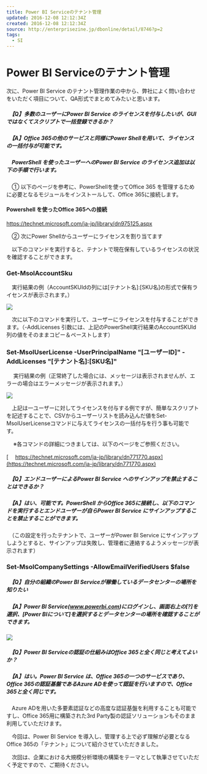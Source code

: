```yaml
---
title: Power BI Serviceのテナント管理
updated: 2016-12-08 12:12:34Z
created: 2016-12-08 12:12:34Z
source: http://enterprisezine.jp/dbonline/detail/8746?p=2
tags:
  - SI
---
```


# Power BI Serviceのテナント管理

次に、Power BI Service のテナント管理作業の中から、弊社によく問い合わせをいただく項目について、QA形式でまとめてみたいと思います。

##### 　【Q】多数のユーザーにPower BI Service のライセンスを付与したいが、GUIではなくてスクリプトで一括登録できるか？

##### 　【A】Office 365の他のサービスと同様にPower Shellを用いて、ライセンスの一括付与が可能です。

##### 　PowerShell を使ったユーザーへのPower BI Service のライセンス追加は以下の手順で行います。

　① 以下のページを参考に、PowerShellを使ってOffice 365 を管理するために必要となるモジュールをインストールして、Office 365に接続します。

#### Powershell を使ったOffice 365への接続

https://technet.microsoft.com/ja-jp/library/dn975125.aspx

　② 次にPower Shellからユーザーにライセンスを割り当てます

　以下のコマンドを実行すると、テナントで現在保有しているライセンスの状況を確認することができます。

### Get-MsolAccountSku

　実行結果の例（AccountSKUIdの列には[テナント名]:[SKU名]の形式で保有ライセンスが表示されます。）

![](../_resources/08ae7bb044370ba1fc312c7ad29c99b5.png)

　次に以下のコマンドを実行して、ユーザーにライセンスを付与することができます。（-AddLicenses 引数には、上記のPowerShell実行結果のAccountSKUId列の値をそのままコピー＆ペーストします）

### Set-MsolUserLicense -UserPrincipalName "[ユーザーID]" -AddLicenses "[テナント名]:[SKU名]"

　 実行結果の例（正常終了した場合には、メッセージは表示されませんが、エラーの場合はエラーメッセージが表示されます。）

 ![](../_resources/e757bd3772d7445bccde2e74387b1dd2.png)

　上記は一ユーザーに対してライセンスを付与する例ですが、簡単なスクリプトを記述することで、CSVからユーザーリストを読み込んだ値をSet-MsolUserLicenseコマンドに与えてライセンスの一括付与を行う事も可能です。

　 ※各コマンドの詳細につきましては、以下のページをご参照ください。

[　 https://technet.microsoft.com/ja-jp/library/dn771770.aspx](https://technet.microsoft.com/ja-jp/library/dn771770.aspx)

##### 　【Q】エンドユーザーによるPower BI Service へのサインアップを禁止することはできるか？

##### 　【A】はい、可能です。PowerShell からOffice 365に接続し、以下のコマンドを実行するとエンドユーザーが自らPower BI Service にサインアップすることを禁止することができます。

　（この設定を行ったテナントで、ユーザーがPower BI Service にサインアップしようとすると、サインアップは失敗し、管理者に連絡するようメッセージが表示されます）

### Set-MsolCompanySettings -AllowEmailVerifiedUsers $false

##### 　【Q】自分の組織のPower BI Serviceが稼働しているデータセンターの場所を知りたい

##### 　【A】Power BI Service(www.powerbi.com)にログインし、画面右上の[?]を選択、[Power BIについて]を選択するとデータセンターの場所を確認することができます。

![](../_resources/e819bfc5446091c8a1850dcf18046887.png)

##### 　【Q】Power BI Serviceの認証の仕組みはOffice 365と全く同じと考えてよいか？

##### 　【A】はい。Power BI Service は、Office 365の一つのサービスであり、Office 365の認証基盤であるAzure ADを使って認証を行いますので、Office 365と全く同じです。

　Azure ADを用いた多要素認証などの高度な認証基盤を利用することも可能ですし、Office 365用に構築された3rd Party製の認証ソリューションもそのまま利用していただけます。

　今回は、Power BI Service を導入し、管理する上で必ず理解が必要となるOffice 365の「テナント」について紹介させていただきました。

　次回は、企業における大規模分析環境の構築をテーマとして執筆させていただく予定ですので、ご期待ください。